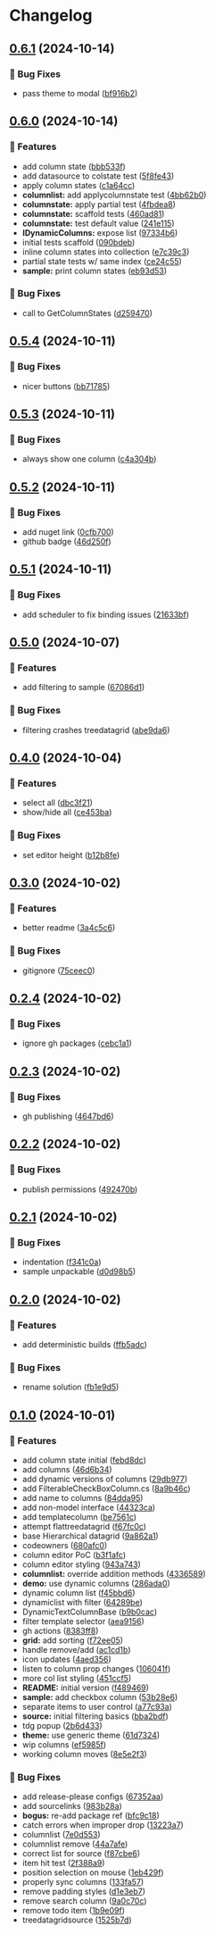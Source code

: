 # Changelog

## [0.6.1](https://github.com/giard-alexandre/DynamicTreeDataGrid/compare/v0.6.0...v0.6.1) (2024-10-14)


### 🐛 Bug Fixes

* pass theme to modal ([bf916b2](https://github.com/giard-alexandre/DynamicTreeDataGrid/commit/bf916b2e3b2437df0a7096e28dbb1498cf40c737))

## [0.6.0](https://github.com/giard-alexandre/DynamicTreeDataGrid/compare/v0.5.4...v0.6.0) (2024-10-14)


### 🚀 Features

* add column state ([bbb533f](https://github.com/giard-alexandre/DynamicTreeDataGrid/commit/bbb533f4458b20c092b412c517d275100077753c))
* add datasource to colstate test ([5f8fe43](https://github.com/giard-alexandre/DynamicTreeDataGrid/commit/5f8fe432b2406c69f8dcd6547c1ffb94c2784cbb))
* apply column states ([c1a64cc](https://github.com/giard-alexandre/DynamicTreeDataGrid/commit/c1a64cc3a4d6618c7e97bed91d846a3095a98eaa))
* **columnlist:** add applycolumnstate test ([4bb62b0](https://github.com/giard-alexandre/DynamicTreeDataGrid/commit/4bb62b04ad5f6ce553aa854385cce4373ad7635b))
* **columnstate:** apply partial test ([4fbdea8](https://github.com/giard-alexandre/DynamicTreeDataGrid/commit/4fbdea84005b033194b3cf74ecfeef61ad1e15bf))
* **columnstate:** scaffold tests ([460ad81](https://github.com/giard-alexandre/DynamicTreeDataGrid/commit/460ad81f934985f4adc6b1d09c68f3a3a589fd2d))
* **columnstate:** test default value ([241e115](https://github.com/giard-alexandre/DynamicTreeDataGrid/commit/241e115c9c0b93509fc66e9e260eda14f1cc5baa))
* **IDynamicColumns:** expose list ([97334b6](https://github.com/giard-alexandre/DynamicTreeDataGrid/commit/97334b6d058369e7e4a9cb6abe1ab35c730eeeef))
* initial tests scaffold ([090bdeb](https://github.com/giard-alexandre/DynamicTreeDataGrid/commit/090bdeb316825d72a82ce521c0a0e618441a6378))
* inline column states into collection ([e7c39c3](https://github.com/giard-alexandre/DynamicTreeDataGrid/commit/e7c39c39305f06f7dc858f683312c766431617e8))
* partial state tests w/ same index ([ce24c55](https://github.com/giard-alexandre/DynamicTreeDataGrid/commit/ce24c559092491e573ce0d37592c7d3dcc349387))
* **sample:** print column states ([eb93d53](https://github.com/giard-alexandre/DynamicTreeDataGrid/commit/eb93d53013d0c931c24bb1aba37bb9cfcc8efd22))


### 🐛 Bug Fixes

* call to GetColumnStates ([d259470](https://github.com/giard-alexandre/DynamicTreeDataGrid/commit/d259470a22a8007acfc243434d9823a8ffa73a01))

## [0.5.4](https://github.com/giard-alexandre/DynamicTreeDataGrid/compare/v0.5.3...v0.5.4) (2024-10-11)


### 🐛 Bug Fixes

* nicer buttons ([bb71785](https://github.com/giard-alexandre/DynamicTreeDataGrid/commit/bb71785ffb8547f16f1f166949583cb1e1b0444c))

## [0.5.3](https://github.com/giard-alexandre/DynamicTreeDataGrid/compare/v0.5.2...v0.5.3) (2024-10-11)


### 🐛 Bug Fixes

* always show one column ([c4a304b](https://github.com/giard-alexandre/DynamicTreeDataGrid/commit/c4a304bc24a066f29e652fa920d4b3baff36c9a2))

## [0.5.2](https://github.com/giard-alexandre/DynamicTreeDataGrid/compare/v0.5.1...v0.5.2) (2024-10-11)


### 🐛 Bug Fixes

* add nuget link ([0cfb700](https://github.com/giard-alexandre/DynamicTreeDataGrid/commit/0cfb700b112ee2982907207bf30a2d755e144468))
* github badge ([46d250f](https://github.com/giard-alexandre/DynamicTreeDataGrid/commit/46d250fc66a6bb04823c9c340e00b542fbc89dc4))

## [0.5.1](https://github.com/giard-alexandre/DynamicTreeDataGrid/compare/v0.5.0...v0.5.1) (2024-10-11)


### 🐛 Bug Fixes

* add scheduler to fix binding issues ([21633bf](https://github.com/giard-alexandre/DynamicTreeDataGrid/commit/21633bf02943eec124de91d86f6f76fc26ec173d))

## [0.5.0](https://github.com/giard-alexandre/DynamicTreeDataGrid/compare/v0.4.0...v0.5.0) (2024-10-07)


### 🚀 Features

* add filtering to sample ([67086d1](https://github.com/giard-alexandre/DynamicTreeDataGrid/commit/67086d1856b5ff1a5b35a85794d073cfa0611d56))


### 🐛 Bug Fixes

* filtering crashes treedatagrid ([abe9da6](https://github.com/giard-alexandre/DynamicTreeDataGrid/commit/abe9da6ead8cad69195f96aecb5d55fb0e1b63c9))

## [0.4.0](https://github.com/giard-alexandre/DynamicTreeDataGrid/compare/v0.3.0...v0.4.0) (2024-10-04)


### 🚀 Features

* select all ([dbc3f21](https://github.com/giard-alexandre/DynamicTreeDataGrid/commit/dbc3f21601a575544b3964218235c164e4e8d4f0))
* show/hide all ([ce453ba](https://github.com/giard-alexandre/DynamicTreeDataGrid/commit/ce453bafb960422c4352561b599958e5b0de45c6))


### 🐛 Bug Fixes

* set editor height ([b12b8fe](https://github.com/giard-alexandre/DynamicTreeDataGrid/commit/b12b8fe53dec91319b8f9188b5b0b5faa7fcf50c))

## [0.3.0](https://github.com/giard-alexandre/DynamicTreeDataGrid/compare/v0.2.4...v0.3.0) (2024-10-02)


### 🚀 Features

* better readme ([3a4c5c6](https://github.com/giard-alexandre/DynamicTreeDataGrid/commit/3a4c5c69c9815548576937b2c120c74c21543524))


### 🐛 Bug Fixes

* gitignore ([75ceec0](https://github.com/giard-alexandre/DynamicTreeDataGrid/commit/75ceec0efc5ac2db612a14f74ecc4cf5393b4610))

## [0.2.4](https://github.com/giard-alexandre/DynamicTreeDataGrid/compare/v0.2.3...v0.2.4) (2024-10-02)


### 🐛 Bug Fixes

* ignore gh packages ([cebc1a1](https://github.com/giard-alexandre/DynamicTreeDataGrid/commit/cebc1a16a97282da46cd03064af6c7dec0d0e9e1))

## [0.2.3](https://github.com/giard-alexandre/DynamicTreeDataGrid/compare/v0.2.2...v0.2.3) (2024-10-02)


### 🐛 Bug Fixes

* gh publishing ([4647bd6](https://github.com/giard-alexandre/DynamicTreeDataGrid/commit/4647bd65e62b4118e7b90895942ba75c51488689))

## [0.2.2](https://github.com/giard-alexandre/DynamicTreeDataGrid/compare/v0.2.1...v0.2.2) (2024-10-02)


### 🐛 Bug Fixes

* publish permissions ([492470b](https://github.com/giard-alexandre/DynamicTreeDataGrid/commit/492470b29cc54a7e2e8a642778ac34859ee37013))

## [0.2.1](https://github.com/giard-alexandre/DynamicTreeDataGrid/compare/v0.2.0...v0.2.1) (2024-10-02)


### 🐛 Bug Fixes

* indentation ([f341c0a](https://github.com/giard-alexandre/DynamicTreeDataGrid/commit/f341c0a5f6ad5f6a50bcc7cc1b58856e8ea3b044))
* sample unpackable ([d0d98b5](https://github.com/giard-alexandre/DynamicTreeDataGrid/commit/d0d98b5a4f2fdba4d4a0b96daaaecdbac0a15a19))

## [0.2.0](https://github.com/giard-alexandre/DynamicTreeDataGrid/compare/v0.1.0...v0.2.0) (2024-10-02)


### 🚀 Features

* add deterministic builds ([ffb5adc](https://github.com/giard-alexandre/DynamicTreeDataGrid/commit/ffb5adc7e564ee90090f79dccc8c3aae4d60dff0))


### 🐛 Bug Fixes

* rename solution ([fb1e9d5](https://github.com/giard-alexandre/DynamicTreeDataGrid/commit/fb1e9d5a3a271cfd108b859558460775a67d287d))

## [0.1.0](https://github.com/giard-alexandre/DynamicTreeDataGrid/compare/v0.0.1...v0.1.0) (2024-10-01)


### 🚀 Features

* add column state initial ([febd8dc](https://github.com/giard-alexandre/DynamicTreeDataGrid/commit/febd8dc702ab544cb743a37302fe2be82f4ea5e0))
* add columns ([46d6b34](https://github.com/giard-alexandre/DynamicTreeDataGrid/commit/46d6b349d35a3eaa2deab0904a1474746d6a204e))
* add dynamic versions of columns ([29db977](https://github.com/giard-alexandre/DynamicTreeDataGrid/commit/29db977a569e5ddf44277d53eeb1c26a6650e917))
* add FilterableCheckBoxColumn.cs ([8a9b46c](https://github.com/giard-alexandre/DynamicTreeDataGrid/commit/8a9b46c7a1571968be24034c768f31baad45c271))
* add name to columns ([84dda95](https://github.com/giard-alexandre/DynamicTreeDataGrid/commit/84dda9521ab5061c393dbb77fd46023cc13bb246))
* add non-model interface ([44323ca](https://github.com/giard-alexandre/DynamicTreeDataGrid/commit/44323ca28e12c21e3e7714c7ac18282262237b48))
* add templatecolumn ([be7561c](https://github.com/giard-alexandre/DynamicTreeDataGrid/commit/be7561c54096ad4711c639d48d44b9d0e051535b))
* attempt flattreedatagrid ([f67fc0c](https://github.com/giard-alexandre/DynamicTreeDataGrid/commit/f67fc0c847f2f55edf69125e0501ef3d28c4b77a))
* base Hierarchical datagrid ([9a862a1](https://github.com/giard-alexandre/DynamicTreeDataGrid/commit/9a862a12f626fd11c8d702759cbd6b2f51637d2b))
* codeowners ([680afc0](https://github.com/giard-alexandre/DynamicTreeDataGrid/commit/680afc050a2027cba1be24f1e58c2b7d8391f59c))
* column editor PoC ([b3f1afc](https://github.com/giard-alexandre/DynamicTreeDataGrid/commit/b3f1afcc5dfc68961a8f1ee5df3952e5eedabb64))
* column editor styling ([943a743](https://github.com/giard-alexandre/DynamicTreeDataGrid/commit/943a74359d23fa0d74bcb37822665920dc019180))
* **columnlist:** override addition methods ([4336589](https://github.com/giard-alexandre/DynamicTreeDataGrid/commit/4336589c5a5367e6847a506a9d901c223b9c1cec))
* **demo:** use dynamic columns ([286ada0](https://github.com/giard-alexandre/DynamicTreeDataGrid/commit/286ada00b32cd05143a62029a001c95f659d6e76))
* dynamic column list ([f45bbd6](https://github.com/giard-alexandre/DynamicTreeDataGrid/commit/f45bbd6fb3bbb8b6a387ff02f8fd8f926881d659))
* dynamiclist with filter ([64289be](https://github.com/giard-alexandre/DynamicTreeDataGrid/commit/64289be0e331d4d5246fb27a6b4e2ad8b383d89f))
* DynamicTextColumnBase ([b9b0cac](https://github.com/giard-alexandre/DynamicTreeDataGrid/commit/b9b0cacc3fae51ddfcbb6bc4f12c205d72dc2be3))
* filter template selector ([aea9156](https://github.com/giard-alexandre/DynamicTreeDataGrid/commit/aea91565ad24bc70c52be3dbf51715dd64a92c4d))
* gh actions ([8383ff8](https://github.com/giard-alexandre/DynamicTreeDataGrid/commit/8383ff84aeb73fbba6a7d973fb8aa452cf0adaff))
* **grid:** add sorting ([f72ee05](https://github.com/giard-alexandre/DynamicTreeDataGrid/commit/f72ee05fd2acf8adf3f25be24b802b4b7eaa92c1))
* handle remove/add ([ac1cd1b](https://github.com/giard-alexandre/DynamicTreeDataGrid/commit/ac1cd1b8c9ddcaaf5126d413bfdc5a45223db831))
* icon updates ([4aed356](https://github.com/giard-alexandre/DynamicTreeDataGrid/commit/4aed356f6585654d81c751e53177c39477fd0871))
* listen to column prop changes ([106041f](https://github.com/giard-alexandre/DynamicTreeDataGrid/commit/106041ff99ab54b701ef53d9b18cde94e02b0c65))
* more col list styling ([451ccf5](https://github.com/giard-alexandre/DynamicTreeDataGrid/commit/451ccf5001048ea805d0f7e04db649dad81a2593))
* **README:** initial version ([f489469](https://github.com/giard-alexandre/DynamicTreeDataGrid/commit/f48946989fae653a4c268515e9bccde6987fa829))
* **sample:** add checkbox column ([53b28e6](https://github.com/giard-alexandre/DynamicTreeDataGrid/commit/53b28e6c9c084738bd88bc8cad0ab2d41601cb69))
* separate items to user control ([a77c93a](https://github.com/giard-alexandre/DynamicTreeDataGrid/commit/a77c93a92935962105665eb1746f53f954f518fb))
* **source:** initial filtering basics ([bba2bdf](https://github.com/giard-alexandre/DynamicTreeDataGrid/commit/bba2bdf5c25ad6d45c6e145501e7a164f4ead5ec))
* tdg popup ([2b6d433](https://github.com/giard-alexandre/DynamicTreeDataGrid/commit/2b6d43338cd5cd77353bccb459d62cf5943f1432))
* **theme:** use generic theme ([61d7324](https://github.com/giard-alexandre/DynamicTreeDataGrid/commit/61d7324327e51281f5a0b36beed65f27f82b9f0a))
* wip columns ([ef5985f](https://github.com/giard-alexandre/DynamicTreeDataGrid/commit/ef5985f17d1f5c767c9d3118eec48bd79e427f85))
* working column moves ([8e5e2f3](https://github.com/giard-alexandre/DynamicTreeDataGrid/commit/8e5e2f3ae213078294404cf046a003b61ae561d5))


### 🐛 Bug Fixes

* add release-please configs ([67352aa](https://github.com/giard-alexandre/DynamicTreeDataGrid/commit/67352aa6f05a20ecc024da0558c40e379270f823))
* add sourcelinks ([983b28a](https://github.com/giard-alexandre/DynamicTreeDataGrid/commit/983b28af77a0a936a658bc63a53ead09a89606e4))
* **bogus:** re-add package ref ([bfc9c18](https://github.com/giard-alexandre/DynamicTreeDataGrid/commit/bfc9c184887e9d18b739383b426d6bc6ea6a452f))
* catch errors when improper drop ([13223a7](https://github.com/giard-alexandre/DynamicTreeDataGrid/commit/13223a7ba6dcd505a023376251a800afe3babee7))
* columnlist ([7e0d553](https://github.com/giard-alexandre/DynamicTreeDataGrid/commit/7e0d55337f030e0c3e72758263afa50ca79000e3))
* columnlist remove ([44a7afe](https://github.com/giard-alexandre/DynamicTreeDataGrid/commit/44a7afed970abb0548e059c1d0a1a2a6b7f7f7d9))
* correct list for source ([f87cbe6](https://github.com/giard-alexandre/DynamicTreeDataGrid/commit/f87cbe6a0c43050a4b0db3a5556c667008f9db71))
* item hit test ([2f388a9](https://github.com/giard-alexandre/DynamicTreeDataGrid/commit/2f388a90b655c8672833b1cdc21b2a9db2f65bde))
* position selection on mouse ([1eb429f](https://github.com/giard-alexandre/DynamicTreeDataGrid/commit/1eb429f468e30b0d4ef4357bac97e68d8e9e8453))
* properly sync columns ([133fa57](https://github.com/giard-alexandre/DynamicTreeDataGrid/commit/133fa575690d91faca2add23a96d515ccf4c36b9))
* remove padding styles ([d1e3eb7](https://github.com/giard-alexandre/DynamicTreeDataGrid/commit/d1e3eb7a8e8c7894292716dcf09452d042b792f8))
* remove search column ([9a0c70c](https://github.com/giard-alexandre/DynamicTreeDataGrid/commit/9a0c70c603819a459ebc8ab1efd947e6ec40fdd6))
* remove todo item ([1b9e09f](https://github.com/giard-alexandre/DynamicTreeDataGrid/commit/1b9e09f21b7a67fa651766b57e990ceb136f6a23))
* treedatagridsource ([1525b7d](https://github.com/giard-alexandre/DynamicTreeDataGrid/commit/1525b7d1a392b7be2324de803d08f62233094055))
